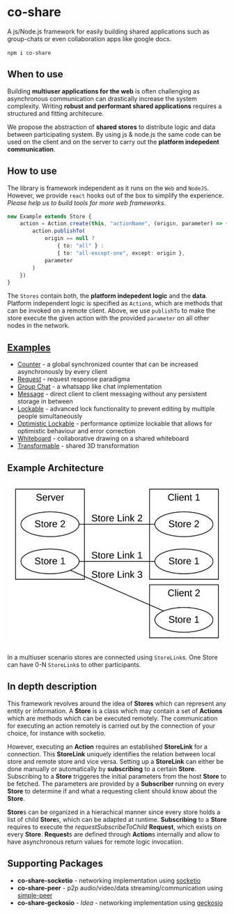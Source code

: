 # co-share

A js/Node.js framework for easily building shared applications such as group-chats or even collaboration apps like google docs. 

`npm i co-share`

## **When to use**

Building **multiuser applications for the web** is often challenging as asynchronous communication can drastically increase the system complexity.
Writing **robust and performant shared applications** requires a structured and fitting architecure.

We propose the abstraction of **shared stores** to distribute logic and data between participating system.
By using js & node.js the same code can be used on the client and on the server to carry out the **platform indepedent communication**.

## **How to use**

The library is framework independent as it runs on the `Web` and `NodeJS`. However, we provide `react` hooks out of the box to simplify the experience. *Please help us to build tools for more web frameworks.*

```typescript
new Example extends Store {
    action = Action.create(this, "actionName", (origin, parameter) => {
        action.publishTo(
            origin == null ?
                { to: "all" } :
                { to: "all-except-one", except: origin },
            parameter
        )
    })
}
```

The `Stores` contain both, the **platform indepedent logic** and the **data**. Platform independent logic is specified as `Action`s, which are methods that can be invoked on a remote client. Above, we use `publishTo` to make the store execute the given action with the provided `parameter` on all other nodes in the network.


## [**Examples**](https://cocoss-org.github.io/co-share)

* [Counter](https://cocoss-org.github.io/co-share/counter) - a global synchronized counter that can be increased asynchronously by every client
* [Request](https://cocoss-org.github.io/co-share/requst) - request response paradigma
* [Group Chat](https://cocoss-org.github.io/co-share/group-chat) - a whatsapp like chat implementation
* [Message](https://cocoss-org.github.io/co-share/message) - direct client to client messaging without any persistent storage in between
* [Lockable](https://cocoss-org.github.io/co-share/lockable) - advanced lock functionality to prevent editing by multiple people simultaneously 
* [Optimistic Lockable](https://cocoss-org.github.io/co-share/optimistic-lockable) - performance optimize lockable that allows for optimistic behaviour and error correction
* [Whiteboard](https://cocoss-org.github.io/co-share/whiteboard) - collaborative drawing on a shared whiteboard
* [Transformable](https://cocoss-org.github.io/co-share/transformable) - shared 3D transformation

## Example Architecture

![Sample Architecture Graph](graph.svg)

In a multiuser scenario stores are connected using `StoreLink`s. One Store can have 0-N `StoreLink`s to other participants.

## **In depth description**

This framework revolves around the idea of **Stores** which can represent any entity or information. A **Store** is a class which may contain a set of **Actions** which are methods which can be executed remotely. The communication for executing an action remotely is carried out by the connection of your choice, for instance with socketio.

However, executing an **Action** requires an established **StoreLink** for a connection. This **StoreLink** uniquely identifies the relation between local store and remote store and vice versa.
Setting up a **StoreLink** can either be done manually or automatically by **subscribing** to a certain **Store**. Subscribing to a **Store** triggeres the initial parameters from the host **Store** to be fetched. The parameters are provided by a **Subscriber** running on every **Store** to determine if and what a requesting client should know about the **Store**.

**Store**s can be organized in a hierachical manner since every store holds a list of child **Store**s, which can be adapted at runtime. **Subscribing** to a **Store** requires to execute the _requestSubscribeToChild_ **Request**, which exists on every **Store**. **Request**s are defined through **Action**s internally and allow to have asynchronous return values for remote logic invocation.

## Supporting Packages

-   **co-share-socketio** - networking implementation using [socketio](https://github.com/socketio/socket.io)
-   **co-share-peer** - p2p audio/video/data streaming/communication using [simple-peer](https://github.com/feross/simple-peer)
-   **co-share-geckosio** - _Idea_ - networking implementation using [geckosio](https://github.com/geckosio/geckos.io)
